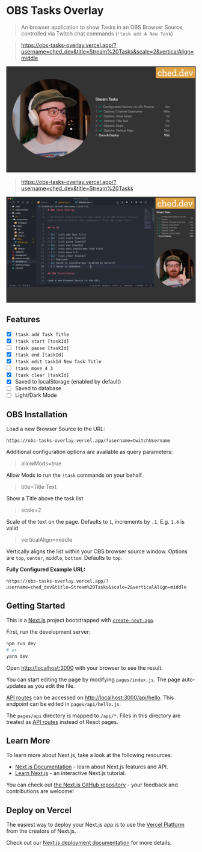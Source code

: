 # OBS Tasks Overlay

> An browser application to show Tasks in an OBS Browser Source, controlled via Twitch chat commands (`!task add A New Task`)

> https://obs-tasks-overlay.vercel.app/?username=ched_dev&title=Stream%20Tasks&scale=2&verticalAlign=middle

![Tasks Scaled and Centered](./public/screenshots/tasks-big-screen.png)

> https://obs-tasks-overlay.vercel.app/?username=ched_dev&title=Stream%20Tasks

![Tasks Sidebar](./public/screenshots/tasks-sidebar.png)

## Features

- [x] `!task add Task Title`
- [x] `!task start [taskId]`
- [ ] `!task pause [taskId]`
- [x] `!task end [taskId]`
- [x] `!task edit taskId New Task Title`
- [ ] `!task move 4 3`
- [x] `!task clear [taskId]`
- [x] Saved to localStorage (enabled by default)
- [ ] Saved to database
- [ ] Light/Dark Mode

## OBS Installation

Load a new Browser Source to the URL:

```
https://obs-tasks-overlay.vercel.app/?username=twitchUsername
```

Additional configuration options are available as query parameters:

> allowMods=true

Allow Mods to run the `!task` commands on your behalf.

> title=Title Text

Show a Title above the task list

> scale=2

Scale of the text on the page. Defaults to `1`, increments by `.1`. E.g. `1.4` is valid

> verticalAlign=middle

Vertically aligns the list within your OBS browser source window. Options are `top`, `center`, `middle`, `bottom`. Defaults to `top`.

**Fully Configured Example URL:**
```
https://obs-tasks-overlay.vercel.app/?username=ched_dev&title=Stream%20Tasks&scale=2&verticalAlign=middle
```

## Getting Started

This is a [Next.js](https://nextjs.org/) project bootstrapped with [`create-next-app`](https://github.com/vercel/next.js/tree/canary/packages/create-next-app).

First, run the development server:

```bash
npm run dev
# or
yarn dev
```

Open [http://localhost:3000](http://localhost:3000) with your browser to see the result.

You can start editing the page by modifying `pages/index.js`. The page auto-updates as you edit the file.

[API routes](https://nextjs.org/docs/api-routes/introduction) can be accessed on [http://localhost:3000/api/hello](http://localhost:3000/api/hello). This endpoint can be edited in `pages/api/hello.js`.

The `pages/api` directory is mapped to `/api/*`. Files in this directory are treated as [API routes](https://nextjs.org/docs/api-routes/introduction) instead of React pages.

## Learn More

To learn more about Next.js, take a look at the following resources:

- [Next.js Documentation](https://nextjs.org/docs) - learn about Next.js features and API.
- [Learn Next.js](https://nextjs.org/learn) - an interactive Next.js tutorial.

You can check out [the Next.js GitHub repository](https://github.com/vercel/next.js/) - your feedback and contributions are welcome!

## Deploy on Vercel

The easiest way to deploy your Next.js app is to use the [Vercel Platform](https://vercel.com/new?utm_medium=default-template&filter=next.js&utm_source=create-next-app&utm_campaign=create-next-app-readme) from the creators of Next.js.

Check out our [Next.js deployment documentation](https://nextjs.org/docs/deployment) for more details.
